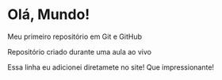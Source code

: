 # Olá, Mundo!
 Meu primeiro repositório em Git e GitHub

 Repositório criado durante uma aula ao vivo

 Essa linha eu adicionei diretamete no site! Que impressionante!
